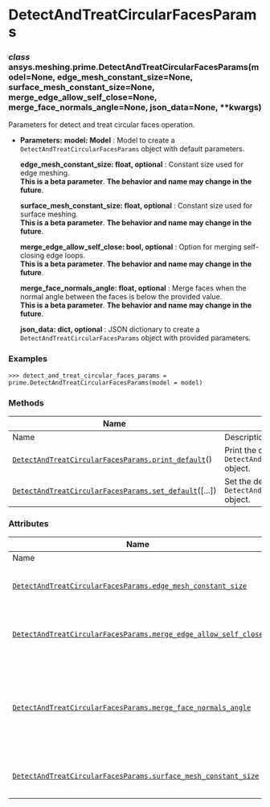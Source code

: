 # DetectAndTreatCircularFacesParams

<a id="ansys.meshing.prime.DetectAndTreatCircularFacesParams"></a>

### *class* ansys.meshing.prime.DetectAndTreatCircularFacesParams(model=None, edge_mesh_constant_size=None, surface_mesh_constant_size=None, merge_edge_allow_self_close=None, merge_face_normals_angle=None, json_data=None, \*\*kwargs)

Parameters for detect and treat circular faces operation.

* **Parameters:**
  **model: Model**
  : Model to create a `DetectAndTreatCircularFacesParams` object with default parameters.

  **edge_mesh_constant_size: float, optional**
  : Constant size used for edge meshing.
    <br/>
    **This is a beta parameter**. **The behavior and name may change in the future**.

  **surface_mesh_constant_size: float, optional**
  : Constant size used for surface meshing.
    <br/>
    **This is a beta parameter**. **The behavior and name may change in the future**.

  **merge_edge_allow_self_close: bool, optional**
  : Option for merging self-closing edge loops.
    <br/>
    **This is a beta parameter**. **The behavior and name may change in the future**.

  **merge_face_normals_angle: float, optional**
  : Merge faces when the normal angle between the faces is below the provided value.
    <br/>
    **This is a beta parameter**. **The behavior and name may change in the future**.

  **json_data: dict, optional**
  : JSON dictionary to create a `DetectAndTreatCircularFacesParams` object with provided parameters.

### Examples

```pycon
>>> detect_and_treat_circular_faces_params = prime.DetectAndTreatCircularFacesParams(model = model)
```

<!-- !! processed by numpydoc !! -->

### Methods

| Name | Description |
|-----------------------------------------------------------------------------------------------------------------------------------------------------------------------------------------------------|---------------------------------------------------------------------------|
| Name | Description |
| [`DetectAndTreatCircularFacesParams.print_default`](ansys.meshing.prime.DetectAndTreatCircularFacesParams.print_default.md#ansys.meshing.prime.DetectAndTreatCircularFacesParams.print_default)()   | Print the default values of `DetectAndTreatCircularFacesParams` object.   |
| [`DetectAndTreatCircularFacesParams.set_default`](ansys.meshing.prime.DetectAndTreatCircularFacesParams.set_default.md#ansys.meshing.prime.DetectAndTreatCircularFacesParams.set_default)([...])    | Set the default values of the `DetectAndTreatCircularFacesParams` object. |

### Attributes

| Name | Description |
|-------------------------------------------------------------------------------------------------------------------------------------------------------------------------------------------------------------------------------------------|----------------------------------------------------------------------------------|
| Name | Description |
| [`DetectAndTreatCircularFacesParams.edge_mesh_constant_size`](ansys.meshing.prime.DetectAndTreatCircularFacesParams.edge_mesh_constant_size.md#ansys.meshing.prime.DetectAndTreatCircularFacesParams.edge_mesh_constant_size)             | Constant size used for edge meshing.                                             |
| [`DetectAndTreatCircularFacesParams.merge_edge_allow_self_close`](ansys.meshing.prime.DetectAndTreatCircularFacesParams.merge_edge_allow_self_close.md#ansys.meshing.prime.DetectAndTreatCircularFacesParams.merge_edge_allow_self_close) | Option for merging self-closing edge loops.                                      |
| [`DetectAndTreatCircularFacesParams.merge_face_normals_angle`](ansys.meshing.prime.DetectAndTreatCircularFacesParams.merge_face_normals_angle.md#ansys.meshing.prime.DetectAndTreatCircularFacesParams.merge_face_normals_angle)          | Merge faces when the normal angle between the faces is below the provided value. |
| [`DetectAndTreatCircularFacesParams.surface_mesh_constant_size`](ansys.meshing.prime.DetectAndTreatCircularFacesParams.surface_mesh_constant_size.md#ansys.meshing.prime.DetectAndTreatCircularFacesParams.surface_mesh_constant_size)    | Constant size used for surface meshing.                                          |
<!-- vale on -->